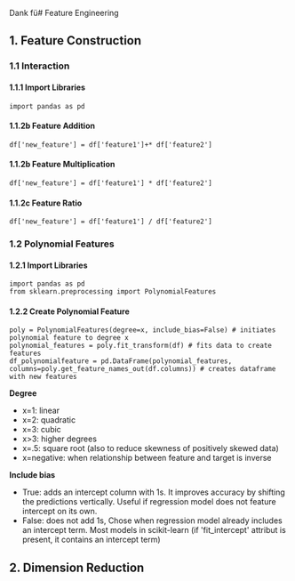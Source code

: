 Dank fü# Feature Engineering
## 1. Feature Construction
### 1.1 Interaction
#### 1.1.1 Import Libraries
    import pandas as pd
#### 1.1.2b Feature Addition
    df['new_feature'] = df['feature1']+* df['feature2']
#### 1.1.2b Feature Multiplication
    df['new_feature'] = df['feature1'] * df['feature2']
#### 1.1.2c Feature Ratio
    df['new_feature'] = df['feature1'] / df['feature2']
### 1.2 Polynomial Features
#### 1.2.1 Import Libraries
    import pandas as pd
    from sklearn.preprocessing import PolynomialFeatures
#### 1.2.2 Create Polynomial Feature
    poly = PolynomialFeatures(degree=x, include_bias=False) # initiates polynomial feature to degree x
    polynomial_features = poly.fit_transform(df) # fits data to create features
    df_polynomialfeature = pd.DataFrame(polynomial_features, columns=poly.get_feature_names_out(df.columns)) # creates dataframe with new features
**Degree**
* x=1: linear
* x=2: quadratic
* x=3: cubic
* x>3: higher degrees
* x=.5: square root (also to reduce skewness of positively skewed data)
* x=negative: when relationship between feature and target is inverse

**Include bias**
* True: adds an intercept column with 1s. It improves accuracy by shifting the predictions vertically. Useful if regression model does not feature intercept on its own.
* False: does not add 1s, Chose when regression model already includes an intercept term. Most models in scikit-learn (if 'fit_intercept' attribut is present, it contains an intercept term)


## 2. Dimension Reduction
